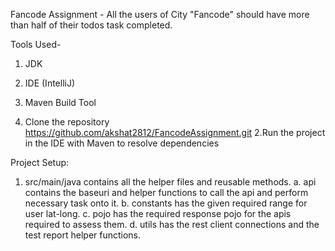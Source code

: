 Fancode Assignment - All the users of City "Fancode" should have more than half of their todos task completed.

Tools Used-
  1. JDK
  2. IDE (IntelliJ)
  3. Maven Build Tool

1. Clone the repository
    https://github.com/akshat2812/FancodeAssignment.git
2.Run the project in the IDE with Maven to resolve dependencies

Project Setup:
1. src/main/java contains all the helper files and reusable methods.
     a. api contains the baseuri and helper functions to call the api and perform necessary task onto it.
     b. constants has the given required range for user lat-long.
     c. pojo has the required response pojo for the apis required to assess them.
     d. utils has the rest client connections and the test report helper functions.

     
